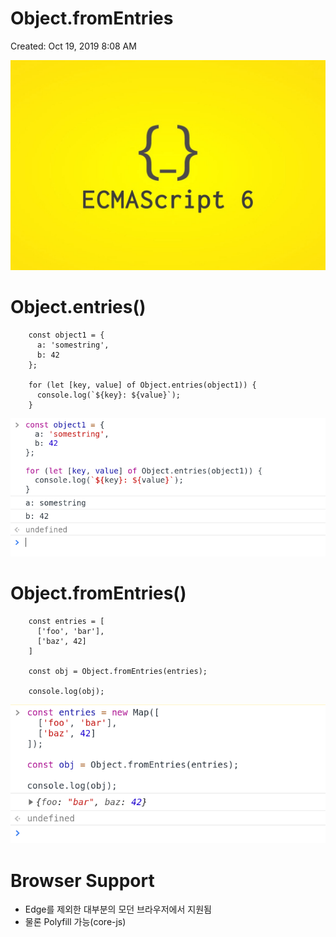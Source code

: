 # Object.fromEntries

Created: Oct 19, 2019 8:08 AM

![](1_aeFzjKB-7Y804GicKxk5Rg-f3ffdb9b-a5ab-48cf-ab11-8177e1e5f779.jpeg)

# Object.entries()
```
    const object1 = {
      a: 'somestring',
      b: 42
    };
    
    for (let [key, value] of Object.entries(object1)) {
      console.log(`${key}: ${value}`);
    }
```
![](1818-60ec8284-3902-4c07-8e1d-6392eeb489c6.png)

# Object.fromEntries()
```
    const entries = [
      ['foo', 'bar'],
      ['baz', 42]
    ]
    
    const obj = Object.fromEntries(entries);
    
    console.log(obj);
```
![](181818-9f71b16b-e21e-4eda-bfc8-ece5881c6ff9.png)

# Browser Support

- Edge를 제외한 대부분의 모던 브라우저에서 지원됨
- 물론 Polyfill 가능(core-js)